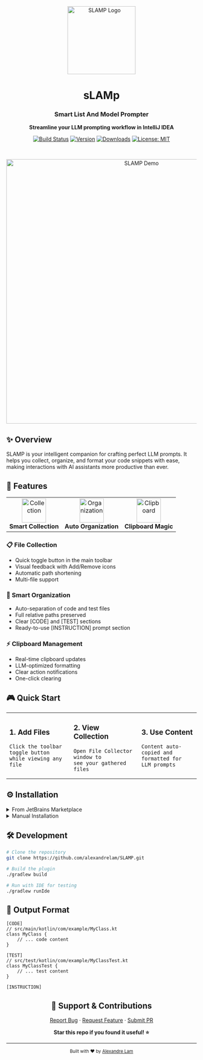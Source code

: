 <div align="center">
  <img src="https://github.com/user-attachments/assets/c8a23542-35c4-42b5-9d6f-c56eae9eb843" alt="SLAMP Logo" width="180"/>

  <h1>sLAMp</h1>
  <h3>Smart List And Model Prompter</h3>

  <p align="center">
    <strong>Streamline your LLM prompting workflow in IntelliJ IDEA</strong>
  </p>

  <p align="center">
    <a href="https://github.com/alexandrelam/SLAMP/actions"><img src="https://github.com/alexandrelam/SLAMP/workflows/Build/badge.svg" alt="Build Status"></a>
    <a href="https://plugins.jetbrains.com/plugin/MARKETPLACE_ID"><img src="https://img.shields.io/jetbrains/plugin/v/MARKETPLACE_ID.svg" alt="Version"></a>
    <a href="https://plugins.jetbrains.com/plugin/MARKETPLACE_ID"><img src="https://img.shields.io/jetbrains/plugin/d/MARKETPLACE_ID.svg" alt="Downloads"></a>
    <a href="https://opensource.org/licenses/MIT"><img src="https://img.shields.io/badge/License-MIT-yellow.svg" alt="License: MIT"></a>
  </p>

  <br/>

  <p align="center">
    <img src="screenshot-or-demo-gif-here" width="700" alt="SLAMP Demo"/>
  </p>
</div>

## ✨ Overview

SLAMP is your intelligent companion for crafting perfect LLM prompts. It helps you collect, organize, and format your code snippets with ease, making interactions with AI assistants more productive than ever.

## 🚀 Features

<div align="center">
  <table>
    <tr>
      <td align="center">
        <img width="64" src="https://raw.githubusercontent.com/githubnext/twemoji/main/assets/72x72/1f4cb.png" alt="Collection"><br/>
        <strong>Smart Collection</strong>
      </td>
      <td align="center">
        <img width="64" src="https://raw.githubusercontent.com/githubnext/twemoji/main/assets/72x72/2699.png" alt="Organization"><br/>
        <strong>Auto Organization</strong>
      </td>
      <td align="center">
        <img width="64" src="https://raw.githubusercontent.com/githubnext/twemoji/main/assets/72x72/1f4cb.png" alt="Clipboard"><br/>
        <strong>Clipboard Magic</strong>
      </td>
    </tr>
  </table>
</div>

### 📋 File Collection
- Quick toggle button in the main toolbar
- Visual feedback with Add/Remove icons
- Automatic path shortening
- Multi-file support

### 🎯 Smart Organization
- Auto-separation of code and test files
- Full relative paths preserved
- Clear [CODE] and [TEST] sections
- Ready-to-use [INSTRUCTION] prompt section

### ⚡ Clipboard Management
- Real-time clipboard updates
- LLM-optimized formatting
- Clear action notifications
- One-click clearing

## 🎮 Quick Start

<table>
<tr>
<td>

### 1. Add Files
```
Click the toolbar toggle button
while viewing any file
```

</td>
<td>

### 2. View Collection
```
Open File Collector window to
see your gathered files
```

</td>
<td>

### 3. Use Content
```
Content auto-copied and
formatted for LLM prompts
```

</td>
</tr>
</table>

## ⚙️ Installation

<details>
<summary>From JetBrains Marketplace</summary>

1. Open IntelliJ IDEA
2. Navigate to: `Settings/Preferences` > `Plugins` > `Marketplace`
3. Search for "SLAMP"
4. Click `Install`

</details>

<details>
<summary>Manual Installation</summary>

1. Download the [latest release](https://github.com/alexandrelam/SLAMP/releases/latest)
2. In IntelliJ IDEA:
   - Go to `Settings/Preferences` > `Plugins`
   - Click ⚙️ > `Install plugin from disk...`
   - Select the downloaded file

</details>

## 🛠️ Development

```bash
# Clone the repository
git clone https://github.com/alexandrelam/SLAMP.git

# Build the plugin
./gradlew build

# Run with IDE for testing
./gradlew runIde
```

## 📝 Output Format

```
[CODE]
// src/main/kotlin/com/example/MyClass.kt
class MyClass {
    // ... code content
}

[TEST]
// src/test/kotlin/com/example/MyClassTest.kt
class MyClassTest {
    // ... test content
}

[INSTRUCTION]
```

<div align="center">

## 💖 Support & Contributions

<p>
  <a href="https://github.com/alexandrelam/SLAMP/issues">Report Bug</a>
  ·
  <a href="https://github.com/alexandrelam/SLAMP/issues">Request Feature</a>
  ·
  <a href="https://github.com/alexandrelam/SLAMP/pulls">Submit PR</a>
</p>

<p>
  <strong>Star this repo if you found it useful! ⭐</strong>
</p>

---

<sub>Built with ❤️ by <a href="https://github.com/alexandrelam">Alexandre Lam</a></sub>

</div>